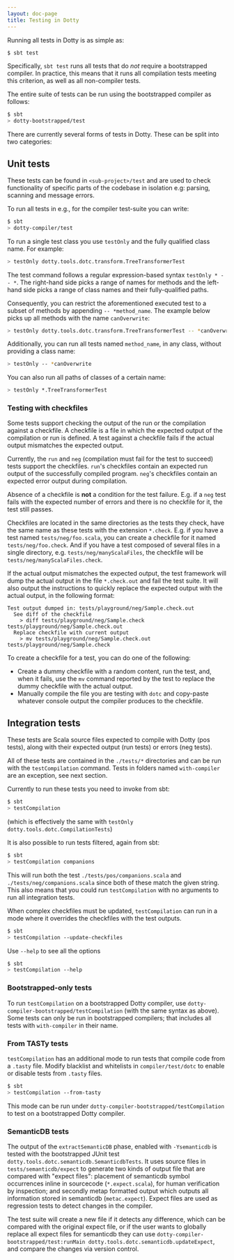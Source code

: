 ```yaml
---
layout: doc-page
title: Testing in Dotty
---
```


Running all tests in Dotty is as simple as:

```bash
$ sbt test
```

Specifically, `sbt test` runs all tests that do _not_ require a bootstrapped
compiler. In practice, this means that it runs all compilation tests meeting
this criterion, as well as all non-compiler tests.

The entire suite of tests can be run using the bootstrapped compiler as follows:

```bash
$ sbt
> dotty-bootstrapped/test
```

There are currently several forms of tests in Dotty. These can be split into
two categories:

## Unit tests
These tests can be found in `<sub-project>/test` and are used to check
functionality of specific parts of the codebase in isolation e.g: parsing,
scanning and message errors.

To run all tests in e.g., for the compiler test-suite you can write:

```bash
$ sbt
> dotty-compiler/test
```

To run a single test class you use `testOnly` and the fully qualified class name.
For example:

```bash
> testOnly dotty.tools.dotc.transform.TreeTransformerTest
```

The test command follows a regular expression-based syntax `testOnly * -- *`.
The right-hand side picks a range of names for methods and the left-hand side picks a range of class names and their
fully-qualified paths.

Consequently, you can restrict the aforementioned executed test to a subset of methods by appending ``-- *method_name``.
The example below picks up all methods with the name `canOverwrite`:

```bash
> testOnly dotty.tools.dotc.transform.TreeTransformerTest -- *canOverwrite
```

Additionally, you can run all tests named `method_name`, in any class, without providing a class name:

```bash
> testOnly -- *canOverwrite
```

You can also run all paths of classes of a certain name:

```bash
> testOnly *.TreeTransformerTest
```

### Testing with checkfiles
Some tests support checking the output of the run or the compilation against a checkfile. A checkfile is a file in which the expected output of the compilation or run is defined. A test against a checkfile fails if the actual output mismatches the expected output.

Currently, the `run` and `neg` (compilation must fail for the test to succeed) tests support the checkfiles. `run`'s checkfiles contain an expected run output of the successfully compiled program. `neg`'s checkfiles contain an expected error output during compilation.

Absence of a checkfile is **not** a condition for the test failure. E.g. if a `neg` test fails with the expected number of errors and there is no checkfile for it, the test still passes.

Checkfiles are located in the same directories as the tests they check, have the same name as these tests with the extension `*.check`. E.g. if you have a test named `tests/neg/foo.scala`, you can create a checkfile for it named `tests/neg/foo.check`. And if you have a test composed of several files in a single directory, e.g. `tests/neg/manyScalaFiles`, the checkfile will be `tests/neg/manyScalaFiles.check`.

If the actual output mismatches the expected output, the test framework will dump the actual output in the file `*.check.out` and fail the test suite. It will also output the instructions to quickly replace the expected output with the actual output, in the following format:

```
Test output dumped in: tests/playground/neg/Sample.check.out
  See diff of the checkfile
    > diff tests/playground/neg/Sample.check tests/playground/neg/Sample.check.out
  Replace checkfile with current output
    > mv tests/playground/neg/Sample.check.out tests/playground/neg/Sample.check
```

To create a checkfile for a test, you can do one of the following:

- Create a dummy checkfile with a random content, run the test, and, when it fails, use the `mv` command reported by the test to replace the dummy checkfile with the actual output.
- Manually compile the file you are testing with `dotc` and copy-paste whatever console output the compiler produces to the checkfile.

## Integration tests
These tests are Scala source files expected to compile with Dotty (pos tests),
along with their expected output (run tests) or errors (neg tests).

All of these tests are contained in the `./tests/*` directories and can be run with the `testCompilation` command. Tests in folders named `with-compiler` are an exception, see next section.

Currently to run these tests you need to invoke from sbt:

```bash
$ sbt
> testCompilation
```

(which is effectively the same with `testOnly dotty.tools.dotc.CompilationTests`)

It is also possible to run tests filtered, again from sbt:

```bash
$ sbt
> testCompilation companions
```

This will run both the test `./tests/pos/companions.scala` and
`./tests/neg/companions.scala` since both of these match the given string.
This also means that you could run `testCompilation` with no arguments to run all integration tests.

When complex checkfiles must be updated, `testCompilation` can run in a mode where it overrides the checkfiles with the test outputs.
```bash
$ sbt
> testCompilation --update-checkfiles
```

Use `--help` to see all the options
```bash
$ sbt
> testCompilation --help
```

### Bootstrapped-only tests

To run `testCompilation` on a bootstrapped Dotty compiler, use
`dotty-compiler-bootstrapped/testCompilation` (with the same syntax as above).
Some tests can only be run in bootstrapped compilers; that includes all tests
with `with-compiler` in their name.

### From TASTy tests

`testCompilation` has an additional mode to run tests that compile code from a `.tasty` file.
 Modify blacklist and whitelists in `compiler/test/dotc` to enable or disable tests from `.tasty` files.

 ```bash
 $ sbt
 > testCompilation --from-tasty
 ```

 This mode can be run under `dotty-compiler-bootstrapped/testCompilation` to test on a bootstrapped Dotty compiler.

### SemanticDB tests

The output of the `extractSemanticDB` phase, enabled with `-Ysemanticdb` is tested with the bootstrapped JUnit test
`dotty.tools.dotc.semanticdb.SemanticdbTests`. It uses source files in `tests/semanticdb/expect` to generate
two kinds of output file that are compared with "expect files": placement of semanticdb symbol occurrences inline in
sourcecode (`*.expect.scala`), for human verification by inspection; and secondly metap formatted output which outputs
all information stored in semanticdb (`metac.expect`).
Expect files are used as regression tests to detect changes in the compiler.

The test suite will create a new file if it detects any difference, which can be compared with the
original expect file, or if the user wants to globally replace all expect files for semanticdb they can use
`dotty-compiler-bootstrapped/test:runMain dotty.tools.dotc.semanticdb.updateExpect`, and compare the changes via version
control.
